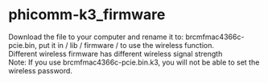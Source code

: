 # phicomm-k3_firmware
Download the file to your computer and rename it to: brcmfmac4366c-pcie.bin, put it in / lib / firmware / to use the wireless function.  
Different wireless firmware has different wireless signal strength  
Note: If you use brcmfmac4366c-pcie.bin.k3, you will not be able to set the wireless password.  
